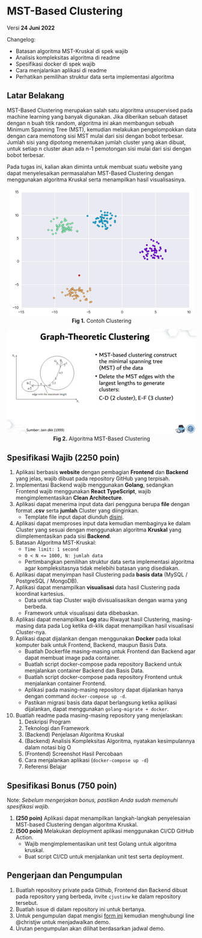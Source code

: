 # MST-Based Clustering

Versi **24 Juni 2022**

Changelog:
- Batasan algoritma MST-Kruskal di spek wajib
- Analisis kompleksitas algoritma di readme
- Spesifikasi docker di spek wajib
- Cara menjalankan aplikasi di readme
- Perhatikan pemilihan struktur data serta implementasi algoritma

## Latar Belakang

MST-Based Clustering merupakan salah satu algoritma unsupervised pada machine learning yang banyak digunakan. Jika diberikan sebuah dataset dengan n buah titik random, algoritma ini akan membangun sebuah Minimum Spanning Tree (MST), kemudian melakukan pengelompokkan data dengan cara memotong sisi MST mulai dari sisi dengan bobot terbesar. Jumlah sisi yang dipotong menentukan jumlah cluster yang akan dibuat, untuk setiap n cluster akan ada n-1 pemotongan sisi mulai dari sisi dengan bobot terbesar.

Pada tugas ini, kalian akan diminta untuk membuat suatu website yang dapat menyelesaikan permasalahan MST-Based Clustering dengan menggunakan algoritma Kruskal serta menampilkan hasil visualisasinya.

<div align="center">
  
![](img/MST-Based-Clustering.png)
<br>
**Fig 1.** Contoh Clustering
<br>

![](img/MST-Based-Clustering-2.png)
<br>
**Fig 2.** Algoritma MST-Based Clustering
<br>

</div>

## Spesifikasi Wajib (2250 poin)

1. Aplikasi berbasis **website** dengan pembagian **Frontend** dan **Backend** yang jelas, wajib dibuat pada repository GitHub yang terpisah.
2. Implementasi Backend wajib menggunakan **Golang**, sedangkan Frontend wajib menggunakan **React TypeScript**, wajib mengimplementasikan **Clean Architecture**.
3. Aplikasi dapat menerima input data dari pengguna berupa **file** dengan format **.csv** serta **jumlah** Cluster yang diinginkan.
   - Template file input dapat diunduh [disini](https://docs.google.com/spreadsheets/d/1FHKvnb7KbQaX8aEFsx9fMyq8OHLKtHJRV4kjFYcApYg/edit?usp=sharing).
4. Aplikasi dapat memproses input data kemudian membaginya ke dalam Cluster yang sesuai dengan menggunakan algoritma **Kruskal** yang diimplementasikan pada sisi **Backend**.
5. Batasan Algoritma MST-Kruskal:
   - `Time limit: 1 second`
   - `0 < N <= 1000, N: jumlah data`
   - Pertimbangkan pemilihan struktur data serta implementasi algoritma agar kompleksitasnya tidak melebihi batasan yang disediakan.
6. Aplikasi dapat menyimpan hasil Clustering pada **basis data** (MySQL / PostgreSQL / MongoDB).
7. Aplikasi dapat menampilkan **visualisasi** data hasil Clustering pada koordinat kartesius.
   - Data untuk tiap Cluster wajib divisualisasikan dengan warna yang berbeda.
   - Framework untuk visualisasi data dibebaskan.
8. Aplikasi dapat menampilkan **Log** atau Riwayat hasil Clustering, masing-masing data pada Log ketika di-klik dapat menampilkan hasil visualisasi Cluster-nya.
9. Aplikasi dapat dijalankan dengan menggunakan **Docker** pada lokal komputer baik untuk Frontend, Backend, maupun Basis Data.
   - Buatlah Dockerfile masing-masing untuk Frontend dan Backend agar dapat membuat image pada container.
   - Buatlah script docker-compose pada repository Backend untuk menjalankan container Backend dan Basis Data.
   - Buatlah script docker-compose pada repository Frontend untuk menjalankan container Frontend.
   - Aplikasi pada masing-masing repository dapat dijalankan hanya dengan command `docker-compose up -d`.
   - Pastikan migrasi basis data dapat berlangsung ketika aplikasi dijalankan, dapat menggunakan `golang-migrate + docker`.
10. Buatlah readme pada masing-masing repository yang menjelaskan:
    1. Deskripsi Program
    2. Teknologi dan Framework 
    3. (Backend) Penjelasan Algoritma Kruskal 
    4. (Backend) Analisis Kompleksitas Algoritma, nyatakan kesimpulannya dalam notasi big O 
    5. (Frontend) Screenshot Hasil Percobaan 
    6. Cara menjalankan aplikasi (`docker-compose up -d`)
    7. Referensi Belajar

## Spesifikasi Bonus (750 poin)

Note: _Sebelum mengerjakan bonus, pastikan Anda sudah memenuhi spesifikasi wajib._

1. **(250 poin)** Aplikasi dapat menampilkan langkah-langkah penyelesaian MST-based Clustering dengan algoritma Kruskal.
2. **(500 poin)** Melakukan deployment aplikasi menggunakan CI/CD GitHub Action.
   - Wajib mengimplementasikan unit test Golang untuk algoritma kruskal.
   - Buat script CI/CD untuk menjalankan unit test serta deployment.

## Pengerjaan dan Pengumpulan

1. Buatlah repository private pada Github, Frontend dan Backend dibuat pada repository yang berbeda, invite `cjustinw` ke dalam repository tersebut.
2. Buatlah issue di dalam repository ini untuk bertanya.
3. Untuk pengumpulan dapat mengisi [form ini](https://forms.gle/CxGBkHJpvZKQ6sBq6) kemudian menghubungi line @christjw untuk menjadwalkan demo.
4. Urutan pengumpulan akan dilihat berdasarkan jadwal demo.
